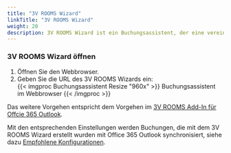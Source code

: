 ```yaml
---
title: "3V ROOMS Wizard"
linkTitle: "3V ROOMS Wizard"
weight: 20
description: 3V ROOMS Wizard ist ein Buchungsassistent, der eine vereinfachte Buchung von Ressourcen über den Webbrowser ermöglicht. Er ist auch für mobile Endgeräte (Tablet, Smartphone, ...) geeignet.
---
```

### 3V ROOMS Wizard öffnen

1. Öffnen Sie den Webbrowser.
2. Geben Sie die URL des 3V ROOMS Wizards ein: </br>
   <!-- Wie lautet die URL? -->
    {{< imgproc Buchungsassistent Resize "960x" >}} Buchungsassistent im Webbrowser {{< /imgproc >}}

Das weitere Vorgehen entspricht dem Vorgehen im [3V ROOMS Add-In für Offcie 365 Outlook](3vrooms-erweiterungen/01_3vrooms_addin_o365outlook/).

Mit den entsprechenden Einstellungen werden Buchungen, die mit dem 3V ROOMS Wizard erstellt wurden mit Office 365 Outlook synchronisiert, siehe dazu [Empfohlene Konfigurationen](/3vrooms-erweiterungen/03_addin-wizard_konfigurieren/).
